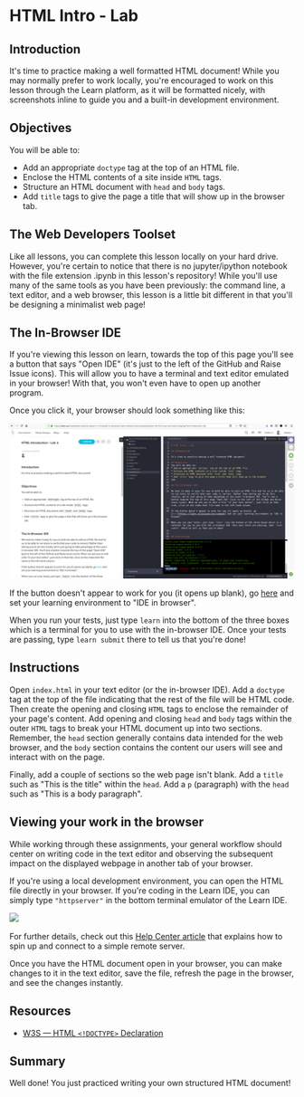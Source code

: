 
# HTML Intro - Lab

## Introduction

It's time to practice making a well formatted HTML document! While you may normally prefer to work locally, you're encouraged to work on this lesson through the Learn platform, as it will be formatted nicely, with screenshots inline to guide you and a built-in development environment.

## Objectives
You will be able to:
* Add an appropriate `doctype` tag at the top of an HTML file.
* Enclose the HTML contents of a site inside `HTML` tags.
* Structure an HTML document with `head` and `body` tags.
* Add `title` tags to give the page a title that will show up in the browser
tab.

## The Web Developers Toolset

Like all lessons, you can complete this lesson locally on your hard drive. However, you're certain to notice that there is no jupyter/ipython notebook with the file extension .ipynb in this lesson's repository! While you'll use many of the same tools as you have been previously: the command line, a text editor, and a web browser, this lesson is a little bit different in that you'll be designing a minimalist web page! 

## The In-Browser IDE

If you're viewing this lesson on learn, towards the top of this page you'll see a button that says "Open IDE" (it's just to the left of the GitHub and Raise Issue icons). This will allow you to have a terminal and text editor emulated in your browser! With that, you won't even have to open up another program.

Once you click it, your browser should look something like this:

<img src="images/open_ide1.png" width = 750 >

If the button doesn't appear to work for you (it opens up blank), go [here](https://learn.co/account/environment) and set your learning environment to "IDE in browser".

When you run your tests, just type `learn` into the bottom of the three boxes which is a terminal for you to use with the in-browser IDE. Once your tests are passing, type `learn submit` there to tell us that you're done!


## Instructions

Open `index.html` in your text editor (or the in-browser IDE). Add a `doctype` tag at the top of the
file indicating that the rest of the file will be HTML code. Then create the opening and closing `HTML` tags to enclose the remainder of your page's
content. Add opening and closing `head` and `body` tags within the outer
`HTML` tags to break your HTML document up into two sections. Remember, the
`head` section generally contains data intended for the web browser, and the
`body` section contains the content our users will see and interact with on the
page.

Finally, add a couple of sections so the web page isn't blank. Add a `title` such as "This is the title" within the `head`. Add a `p` (paragraph) with the `head` such as "This is a body paragraph".

## Viewing your work in the browser

While working through these assignments, your general workflow should center on
writing code in the text editor and observing the subsequent impact on the displayed webpage in another tab of your browser.

If you're using a local development environment, you can open the HTML file directly in your browser. If you're coding in the
Learn IDE, you can simply type `"httpserver"` in the bottom terminal emulator of the Learn IDE.  

<img src="images/httpserver.gif" width = 750>

For further details, check out this [Help Center article](http://help.learn.co/the-learn-ide/common-ide-questions/viewing-html-pages-in-the-learn-ide) that explains how to spin up and connect to a simple remote server.

Once you have the HTML document open in your browser, you can make changes to
it in the text editor, save the file, refresh the page in the browser, and see
the changes instantly.

## Resources

* [W3S — HTML `<!DOCTYPE>` Declaration](https://www.w3schools.com/tags/tag_doctype.asp)


## Summary

Well done! You just practiced writing your own structured HTML document!

